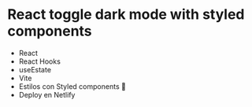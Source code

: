 # React toggle dark mode with styled components

- React
- React Hooks
- useEstate
- Vite
- Estilos con Styled components 💅
- Deploy en Netlify

